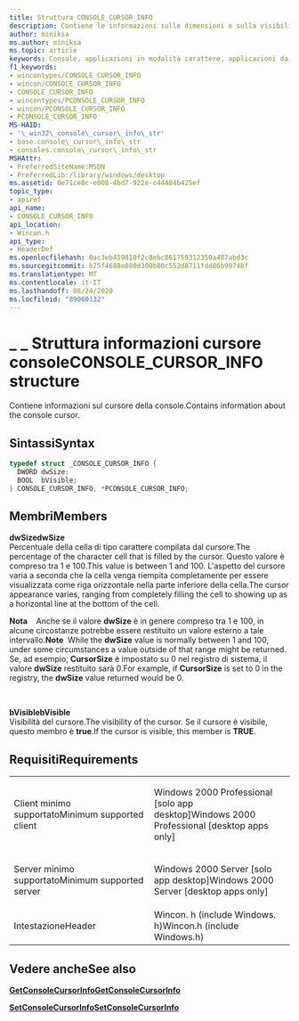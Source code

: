 ```yaml
---
title: Struttura CONSOLE_CURSOR_INFO
description: Contiene le informazioni sulle dimensioni e sulla visibilità relative al cursore della console.
author: miniksa
ms.author: miniksa
ms.topic: article
keywords: Console, applicazioni in modalità carattere, applicazioni da riga di comando, applicazioni Terminal, API console
f1_keywords:
- wincontypes/CONSOLE_CURSOR_INFO
- wincon/CONSOLE_CURSOR_INFO
- CONSOLE_CURSOR_INFO
- wincontypes/PCONSOLE_CURSOR_INFO
- wincon/PCONSOLE_CURSOR_INFO
- PCONSOLE_CURSOR_INFO
MS-HAID:
- '\_win32\_console\_cursor\_info\_str'
- base.console\_cursor\_info\_str
- consoles.console\_cursor\_info\_str
MSHAttr:
- PreferredSiteName:MSDN
- PreferredLib:/library/windows/desktop
ms.assetid: 0e71ce8c-e008-4bd7-922e-c44484b425ef
topic_type:
- apiref
api_name:
- CONSOLE_CURSOR_INFO
api_location:
- Wincon.h
api_type:
- HeaderDef
ms.openlocfilehash: 0ac3eb459810f2c8ebc861759312350a487abd3c
ms.sourcegitcommit: b75f4688e080d300b80c552d0711fdd86b9974bf
ms.translationtype: MT
ms.contentlocale: it-IT
ms.lasthandoff: 08/24/2020
ms.locfileid: "89060132"
---
```

# <a name="console_cursor_info-structure"></a><span data-ttu-id="033a0-104">\_ \_ Struttura informazioni cursore console</span><span class="sxs-lookup"><span data-stu-id="033a0-104">CONSOLE\_CURSOR\_INFO structure</span></span>


<span data-ttu-id="033a0-105">Contiene informazioni sul cursore della console.</span><span class="sxs-lookup"><span data-stu-id="033a0-105">Contains information about the console cursor.</span></span>

<a name="syntax"></a><span data-ttu-id="033a0-106">Sintassi</span><span class="sxs-lookup"><span data-stu-id="033a0-106">Syntax</span></span>
------

```C
typedef struct _CONSOLE_CURSOR_INFO {
  DWORD dwSize;
  BOOL  bVisible;
} CONSOLE_CURSOR_INFO, *PCONSOLE_CURSOR_INFO;
```

<a name="members"></a><span data-ttu-id="033a0-107">Membri</span><span class="sxs-lookup"><span data-stu-id="033a0-107">Members</span></span>
-------

<span data-ttu-id="033a0-108">**dwSize**</span><span class="sxs-lookup"><span data-stu-id="033a0-108">**dwSize**</span></span>  
<span data-ttu-id="033a0-109">Percentuale della cella di tipo carattere compilata dal cursore.</span><span class="sxs-lookup"><span data-stu-id="033a0-109">The percentage of the character cell that is filled by the cursor.</span></span> <span data-ttu-id="033a0-110">Questo valore è compreso tra 1 e 100.</span><span class="sxs-lookup"><span data-stu-id="033a0-110">This value is between 1 and 100.</span></span> <span data-ttu-id="033a0-111">L'aspetto del cursore varia a seconda che la cella venga riempita completamente per essere visualizzata come riga orizzontale nella parte inferiore della cella.</span><span class="sxs-lookup"><span data-stu-id="033a0-111">The cursor appearance varies, ranging from completely filling the cell to showing up as a horizontal line at the bottom of the cell.</span></span>

<span data-ttu-id="033a0-112">**Nota**    Anche se il valore **dwSize** è in genere compreso tra 1 e 100, in alcune circostanze potrebbe essere restituito un valore esterno a tale intervallo.</span><span class="sxs-lookup"><span data-stu-id="033a0-112">**Note**  While the **dwSize** value is normally between 1 and 100, under some circumstances a value outside of that range might be returned.</span></span> <span data-ttu-id="033a0-113">Se, ad esempio, **CursorSize** è impostato su 0 nel registro di sistema, il valore **dwSize** restituito sarà 0.</span><span class="sxs-lookup"><span data-stu-id="033a0-113">For example, if **CursorSize** is set to 0 in the registry, the **dwSize** value returned would be 0.</span></span>

 

<span data-ttu-id="033a0-114">**bVisible**</span><span class="sxs-lookup"><span data-stu-id="033a0-114">**bVisible**</span></span>  
<span data-ttu-id="033a0-115">Visibilità del cursore.</span><span class="sxs-lookup"><span data-stu-id="033a0-115">The visibility of the cursor.</span></span> <span data-ttu-id="033a0-116">Se il cursore è visibile, questo membro è **true**.</span><span class="sxs-lookup"><span data-stu-id="033a0-116">If the cursor is visible, this member is **TRUE**.</span></span>

<a name="requirements"></a><span data-ttu-id="033a0-117">Requisiti</span><span class="sxs-lookup"><span data-stu-id="033a0-117">Requirements</span></span>
------------

<table>
<colgroup>
<col width="50%" />
<col width="50%" />
</colgroup>
<tbody>
<tr class="odd">
<td><p><span data-ttu-id="033a0-118">Client minimo supportato</span><span class="sxs-lookup"><span data-stu-id="033a0-118">Minimum supported client</span></span></p></td>
<td><p><span data-ttu-id="033a0-119">Windows 2000 Professional [solo app desktop]</span><span class="sxs-lookup"><span data-stu-id="033a0-119">Windows 2000 Professional [desktop apps only]</span></span></p></td>
</tr>
<tr class="even">
<td><p><span data-ttu-id="033a0-120">Server minimo supportato</span><span class="sxs-lookup"><span data-stu-id="033a0-120">Minimum supported server</span></span></p></td>
<td><p><span data-ttu-id="033a0-121">Windows 2000 Server [solo app desktop]</span><span class="sxs-lookup"><span data-stu-id="033a0-121">Windows 2000 Server [desktop apps only]</span></span></p></td>
</tr>
<tr class="odd">
<td><p><span data-ttu-id="033a0-122">Intestazione</span><span class="sxs-lookup"><span data-stu-id="033a0-122">Header</span></span></p></td>
<td><span data-ttu-id="033a0-123">Wincon. h (include Windows. h)</span><span class="sxs-lookup"><span data-stu-id="033a0-123">Wincon.h (include Windows.h)</span></span></td>
</tr>
</tbody>
</table>

## <a name="span-idsee_alsospansee-also"></a><span data-ttu-id="033a0-124"><span id="see_also"></span>Vedere anche</span><span class="sxs-lookup"><span data-stu-id="033a0-124"><span id="see_also"></span>See also</span></span>


[<span data-ttu-id="033a0-125">**GetConsoleCursorInfo**</span><span class="sxs-lookup"><span data-stu-id="033a0-125">**GetConsoleCursorInfo**</span></span>](getconsolecursorinfo.md)

[<span data-ttu-id="033a0-126">**SetConsoleCursorInfo**</span><span class="sxs-lookup"><span data-stu-id="033a0-126">**SetConsoleCursorInfo**</span></span>](setconsolecursorinfo.md)

 

 




